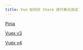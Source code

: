 ```yaml
---
title: Vue 如何对 Store 进行单元测试
---
```


[Pinia](https://pinia.vuejs.org/zh/cookbook/testing.html)

[Vuex v3](https://v3.vuex.vuejs.org/zh/guide/testing.html)

[Vuex v4](https://vuex.vuejs.org/zh/guide/testing.html)
